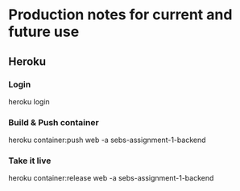 # Production notes for current and future use


## Heroku

### Login
heroku login

### Build & Push container
heroku container:push web -a sebs-assignment-1-backend

### Take it live
heroku container:release web -a sebs-assignment-1-backend